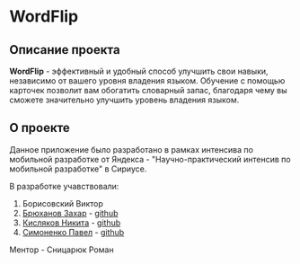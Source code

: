 # WordFlip

## Описание проекта

**WordFlip** - эффективный и удобный способ улучшить свои навыки, независимо от вашего уровня владения языком. Обучение с помощью карточек позволит вам обогатить словарный запас, благодаря чему вы сможете значительно улучшить уровень владения языком.

## О проекте

Данное приложение было разработано в рамках интенсива по мобильной разработке от Яндекса - "Научно-практический интенсив по мобильной разработке" в Сириусе.

В разработке учавствовали:

1. Борисовский Виктор
2. [Брюханов Захар](https://t.me/br_zahar)  - [github](https://github.com/BrukhanovZahar)
3. [Кисляков Никита](https://t.me/nikitakislyakov) - [github](https://github.com/NikitaKislyakov)
4. [Симоненко Павел](https://t.me/corazondelnorte) - [github](https://github.com/PaulDotSimon)

Ментор - Сницарюк Роман

